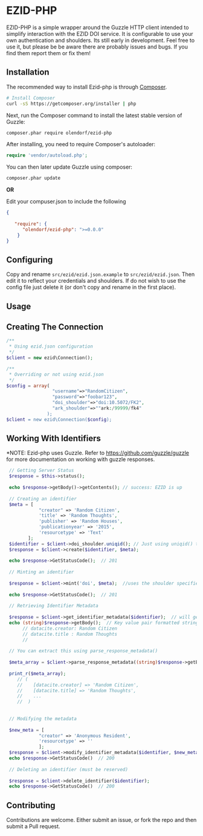 # EZID-PHP 

EZID-PHP is a simple wrapper around the Guzzle HTTP client intended to simplify 
interaction with the EZID DOI service. It is configurable to use your own 
authentication and shoulders. Its still early in development. Feel free to 
use it, but please be be aware there are probably issues and bugs. 
If you find them report them or fix them!


## Installation

The recommended way to install Ezid-php is through
[Composer](http://getcomposer.org).

```bash
# Install Composer
curl -sS https://getcomposer.org/installer | php
```

Next, run the Composer command to install the latest stable version of Guzzle:

```bash
composer.phar require olendorf/ezid-php
```

After installing, you need to require Composer's autoloader:

```php
require 'vendor/autoload.php';
```

You can then later update Guzzle using composer:

 ```bash
composer.phar update
 ```
 
**OR**

Edit your compuser.json to include the following

```json
{
   
   "require": {
      "olendorf/ezid-php": ">=0.0.0"
    }
}
```

## Configuring

Copy and rename ```src/ezid/ezid.json.example``` to ```src/ezid/ezid.json```. Then
edit it to reflect your credentials and shoulders. If do not wish to use the config
file just delete it (or don't copy and rename in the first place).

## Usage

## Creating The Connection

```php
/**
 * Using ezid.json configuration
 */
$client = new ezid\Connection();

/**
 * Overriding or not using ezid.json
 */
$config = array(
                 "username"=>"RandomCitizen",
                 "password"=>"foobar123",
                 "doi_shoulder"=>"doi:10.5072/FK2",
                 "ark_shoulder"=>""ark:/99999/fk4"
               );
$client = new ezid\Connection($config);


```

## Working With Identifiers

*NOTE: Ezid-php uses Guzzle. Refer to https://github.com/guzzle/guzzle for more documentation on working with guzzle responses.

```php
 // Getting Server Status
 $response = $this->status();
 
 echo $response->getBody()->getContents(); // success: EZID is up
 
 // Creating an identifier
 $meta = [
            "creator" => 'Random Citizen',
            'title' => 'Random Thoughts',
            'publisher' => 'Random Houses',
            'publicationyear' => '2015',
            'resourcetype' => 'Text'
        ];
 $identifier = $client->doi_shoulder.uniqid(); // Just using uniqid() to generate a  unique string.
 $response = $client->create($identifier, $meta);
 
 echo $response->GetStatusCode();  // 201
 
 // Minting an identifier
        
 $response = $client->mint('doi', $meta);  //uses the shoulder specified in config or on creation of the client.
 
 echo $response->GetStatusCode();  // 201
 
 // Retrieving Identifier Metadata
 
 $response = $client->get_identifier_metadata($identifier);  // will get the meta sent in create()
 echo (string)$response->getBody();  // Key value pair formatted string with metadata
      // datacite.creator: Random Citizen
      // datacite.title : Random Thoughts
      //
      
 // You can extract this using parse_response_metadata()
 
 $meta_array = $client->parse_response_metadata((string)$response->getBody()); // Guzzle returns a stream, cast it to a string
 
 print_r($meta_array);  
    // (
    //    [datacite.creator] => 'Random Citizen',
    //    [datacite.title] => 'Random Thoughts',
    //    ...
    //  )
    
    
 // Modifying the metadata
 
 $new_meta = [
            "creator" => 'Anonymous Resident',
            'resourcetype' => ''
            ];
 $response = $client->modify_identifier_metadata($identifier, $new_meta);
 echo $response->GetStatusCode()  // 200
 
 // Deleting an identifier (must be reserved)
 
 $response = $client->delete_identifier($identifier);
 echo $response->GetStatusCode()  // 200
```






## Contributing

Contributions are welcome. Either submit an issue, or fork the repo and then 
submit a Pull request. 

